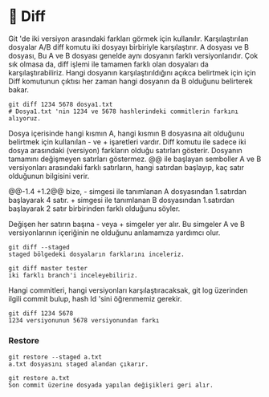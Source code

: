 # 🥢 Diff

Git 'de iki versiyon arasındaki farkları görmek için kullanılır. Karşılaştırılan dosyalar A/B diff komutu iki dosyayı birbiriyle karşılaştırır. A dosyası ve B dosyası, Bu A ve B dosyası genelde aynı dosyanın farklı versiyonlarıdır. Çok sık olmasa da, diff işlemi ile tamamen farklı olan dosyaları da karşılaştırabiliriz.  Hangi dosyanın karşılaştırıldığını açıkca belirtmek için için Diff komutunun çıktısı her zaman hangi dosyanın da B olduğunu belirterek bakar.

```
git diff 1234 5678 dosya1.txt
# Dosya1.txt 'nin 1234 ve 5678 hashlerindeki commitlerin farkını alıyoruz.
```

Dosya içerisinde hangi kısmın A, hangi kısmın B dosyasına ait olduğunu belirtmek için kullanılan - ve  + işaretleri vardır. Diff komutu ile sadece  iki dosya arasındaki (versiyon) farkların olduğu satırları gösterir. Dosyanın tamamını değişmeyen satırları göstermez. @@ ile başlayan semboller A ve B versiyonları arasındaki  farklı satırların, hangi satırdan başlayıp, kaç satır olduğunun bilgisini verir.

@@-1.4 +1.2@@ bize, - simgesi ile tanımlanan A dosyasından 1.satırdan başlayarak 4 satır. + simgesi ile tanımlanan B dosyasından 1.satırdan başlayarak  2 satır birbirinden farklı olduğunu söyler.

Değişen her satırın başına - veya + simgeler yer alır. Bu simgeler A ve B versiyonlarının içeriğinin ne olduğunu anlamamıza yardımcı olur.&#x20;

```
git diff --staged
staged bölgedeki dosyaların farklarını inceleriz.
```

```
git diff master tester
iki farklı branch'i inceleyebiliriz.
```

Hangi commitleri, hangi versiyonları karşılaştıracaksak, git log üzerinden ilgili commit bulup, hash Id 'sini öğrenmemiz gerekir.

```
git diff 1234 5678
1234 versiyonunun 5678 versiyonundan farkı
```

### Restore

```
git restore --staged a.txt 
a.txt dosyasını staged alandan çıkarır.
```

```
git restore a.txt
Son commit üzerine dosyada yapılan değişikleri geri alır.
```
